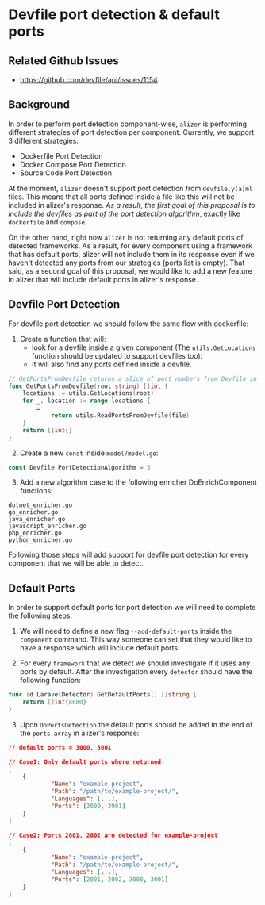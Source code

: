 # Devfile port detection & default ports

## Related Github Issues

- https://github.com/devfile/api/issues/1154

## Background
In order to perform port detection component-wise, `alizer` is performing different strategies of port detection per component. Currently, we support 3 different strategies:

* Dockerfile Port Detection
* Docker Compose Port Detection
* Source Code Port Detection

At the moment, `alizer` doesn't support port detection from `devfile.y(a)ml` files. This means that all ports defined inside a file like this will not be included in alizer's response. _As a result, the first goal of this proposal is to include the devfiles as part of the port detection algorithm_, exactly like `dockerfile` and `compose`.

On the other hand, right now `alizer` is not returning any default ports of detected frameworks. As a result, for every component using a framework that has default ports, alizer will not include them in its response even if we haven't detected any ports from our strategies (ports list is empty). That said, as a second goal of this proposal, we would like to add a new feature in alizer that will include default ports in alizer's response.

## Devfile Port Detection
For devfile port detection we should follow the same flow with dockerfile:

1. Create a function that will:
    * look for a devfile inside a given component (The `utils.GetLocations` function should be updated to support devfiles too).
    * It will also find any ports defined inside a devfile.

```go
// GetPortsFromDevfile returns a slice of port numbers from Devfile in the given directory.
func GetPortsFromDevfile(root string) []int {
	locations := utils.GetLocations(root)
	for _, location := range locations {
		…
            return utils.ReadPortsFromDevfile(file)
	}
	return []int{}
}
```

2. Create a new `const` inside `model/model.go`:
```go
const Devfile PortDetectionAlgorithm = 3
```

3. Add a new algorithm case to the following enricher DoEnrichComponent functions:
```
dotnet_enricher.go
go_enricher.go
java_enricher.go
javascript_enricher.go
php_enricher.go
python_enricher.go
```

Following those steps will add support for devfile port detection for every component that we will be able to detect.

## Default Ports
In order to support default ports for port detection we will need to complete the following steps:

1. We will need to define a new flag `--add-default-ports` inside the `component` command. This way someone can set that they would like to have a response which will include default ports.

2. For every `framework` that we detect we should investigate if it uses any ports by default. After the investigation every `detector` should have the following function:
```go
func (d LaravelDetector) GetDefaultPorts() []string {
	return []int{8080}
}
```

3. Upon `DoPortsDetection` the default ports should be added in the end of the `ports array` in alizer's response:

```json
// default ports = 3000, 3001

// Case1: Only default ports where returned
[
    {
            "Name": "example-project",
            "Path": "/path/to/example-project/",
            "Languages": [...],
            "Ports": [3000, 3001]
    }
]

// Case2: Ports 2001, 2002 are detected for example-project
[
    {
            "Name": "example-project",
            "Path": "/path/to/example-project/",
            "Languages": [...],
            "Ports": [2001, 2002, 3000, 3001]
    }
]

```